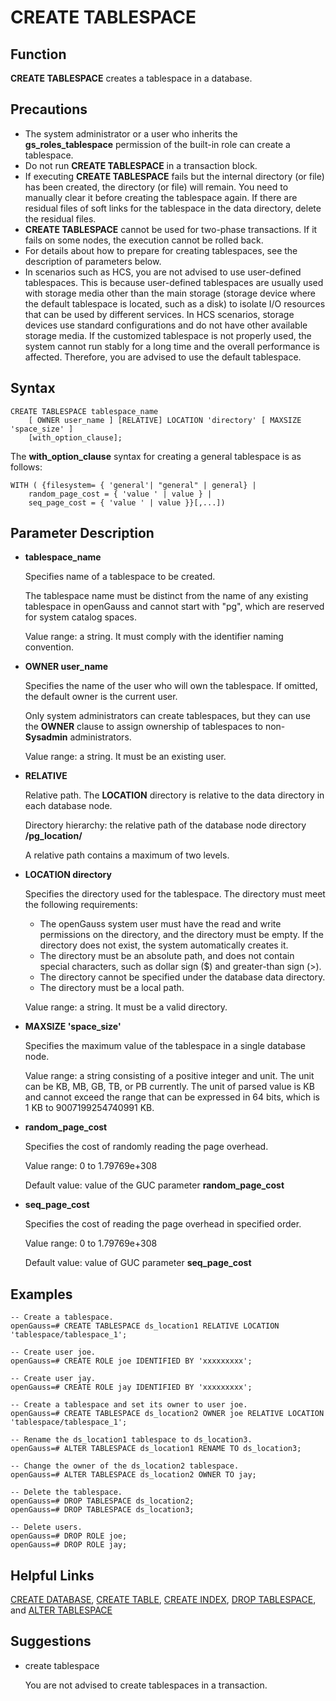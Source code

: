# CREATE TABLESPACE<a name="EN-US_TOPIC_0289900078"></a>

## Function<a name="en-us_topic_0283137328_en-us_topic_0237122120_en-us_topic_0059777670_sbf00214c21e441f5adc2bc08ecaca4e7"></a>

**CREATE TABLESPACE**  creates a tablespace in a database.

## Precautions<a name="en-us_topic_0283137328_en-us_topic_0237122120_en-us_topic_0059777670_s54948265e9f34f1fac838f60ac0bd3a6"></a>

-   The system administrator or a user who inherits the  **gs\_roles\_tablespace**  permission of the built-in role can create a tablespace.
-   Do not run  **CREATE TABLESPACE**  in a transaction block.
-   If executing  **CREATE TABLESPACE**  fails but the internal directory \(or file\) has been created, the directory \(or file\) will remain. You need to manually clear it before creating the tablespace again. If there are residual files of soft links for the tablespace in the data directory, delete the residual files.
-   **CREATE TABLESPACE**  cannot be used for two-phase transactions. If it fails on some nodes, the execution cannot be rolled back.
-   For details about how to prepare for creating tablespaces, see the description of parameters below.
-   In scenarios such as HCS, you are not advised to use user-defined tablespaces. This is because user-defined tablespaces are usually used with storage media other than the main storage \(storage device where the default tablespace is located, such as a disk\) to isolate I/O resources that can be used by different services. In HCS scenarios, storage devices use standard configurations and do not have other available storage media. If the customized tablespace is not properly used, the system cannot run stably for a long time and the overall performance is affected. Therefore, you are advised to use the default tablespace.

## Syntax<a name="en-us_topic_0283137328_en-us_topic_0237122120_en-us_topic_0059777670_s9f8a8395cc464cd2a34dec7a82fedc7b"></a>

```
CREATE TABLESPACE tablespace_name
    [ OWNER user_name ] [RELATIVE] LOCATION 'directory' [ MAXSIZE 'space_size' ]
    [with_option_clause];
```

The  **with\_option\_clause**  syntax for creating a general tablespace is as follows:

```
WITH ( {filesystem= { 'general'| "general" | general} |
    random_page_cost = { 'value ' | value } |
    seq_page_cost = { 'value ' | value }}[,...])
```

## Parameter Description<a name="en-us_topic_0283137328_en-us_topic_0237122120_en-us_topic_0059777670_see2346106f4e402da499ad74c533dfa8"></a>

-   **tablespace\_name**

    Specifies name of a tablespace to be created.

    The tablespace name must be distinct from the name of any existing tablespace in openGauss and cannot start with "pg", which are reserved for system catalog spaces.

    Value range: a string. It must comply with the identifier naming convention.

-   **OWNER user\_name**

    Specifies the name of the user who will own the tablespace. If omitted, the default owner is the current user. 

    Only system administrators can create tablespaces, but they can use the  **OWNER**  clause to assign ownership of tablespaces to non-**Sysadmin**  administrators.

    Value range: a string. It must be an existing user.

-   **RELATIVE**

    Relative path. The  **LOCATION**  directory is relative to the data directory in each database node.

    Directory hierarchy: the relative path of the database node directory  **/pg\_location/**

    A relative path contains a maximum of two levels.

-   **LOCATION directory**

    Specifies the directory used for the tablespace. The directory must meet the following requirements:

    -   The openGauss system user must have the read and write permissions on the directory, and the directory must be empty. If the directory does not exist, the system automatically creates it.
    -   The directory must be an absolute path, and does not contain special characters, such as dollar sign \($\) and greater-than sign \(\>\).
    -   The directory cannot be specified under the database data directory.
    -   The directory must be a local path.

    Value range: a string. It must be a valid directory.

-   **MAXSIZE 'space\_size'**

    Specifies the maximum value of the tablespace in a single database node.

    Value range: a string consisting of a positive integer and unit. The unit can be KB, MB, GB, TB, or PB currently. The unit of parsed value is KB and cannot exceed the range that can be expressed in 64 bits, which is 1 KB to 9007199254740991 KB.

-   **random\_page\_cost**

    Specifies the cost of randomly reading the page overhead.

    Value range: 0 to 1.79769e+308

    Default value: value of the GUC parameter  **random\_page\_cost**

-   **seq\_page\_cost**

    Specifies the cost of reading the page overhead in specified order.

    Value range: 0 to 1.79769e+308

    Default value: value of GUC parameter  **seq\_page\_cost**


## Examples<a name="en-us_topic_0283137328_en-us_topic_0237122120_en-us_topic_0059777670_s4e5e97caa377440d87fad0d49b56323e"></a>

```
-- Create a tablespace.
openGauss=# CREATE TABLESPACE ds_location1 RELATIVE LOCATION 'tablespace/tablespace_1';

-- Create user joe.
openGauss=# CREATE ROLE joe IDENTIFIED BY 'xxxxxxxxx';

-- Create user jay.
openGauss=# CREATE ROLE jay IDENTIFIED BY 'xxxxxxxxx';

-- Create a tablespace and set its owner to user joe.
openGauss=# CREATE TABLESPACE ds_location2 OWNER joe RELATIVE LOCATION 'tablespace/tablespace_1';

-- Rename the ds_location1 tablespace to ds_location3.
openGauss=# ALTER TABLESPACE ds_location1 RENAME TO ds_location3;

-- Change the owner of the ds_location2 tablespace.
openGauss=# ALTER TABLESPACE ds_location2 OWNER TO jay;

-- Delete the tablespace.
openGauss=# DROP TABLESPACE ds_location2;
openGauss=# DROP TABLESPACE ds_location3;

-- Delete users.
openGauss=# DROP ROLE joe;
openGauss=# DROP ROLE jay;
```

## Helpful Links<a name="en-us_topic_0283137328_en-us_topic_0237122120_en-us_topic_0059777670_s59e2126c54fc4725a3a50713b9163304"></a>

[CREATE DATABASE](create-database.md),  [CREATE TABLE](create-table.md),  [CREATE INDEX](create-index.md),  [DROP TABLESPACE](drop-tablespace.md), and  [ALTER TABLESPACE](alter-tablespace.md)

## Suggestions<a name="en-us_topic_0283137328_en-us_topic_0237122120_en-us_topic_0059777670_section60380346161036"></a>

-   create tablespace

    You are not advised to create tablespaces in a transaction.


